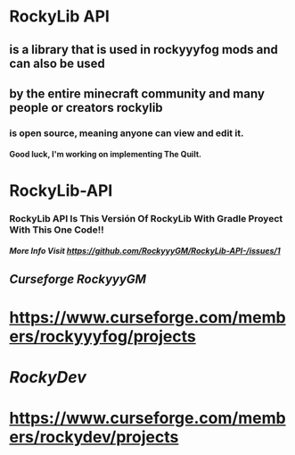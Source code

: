 # RockyLib API
## is a library that is used in rockyyyfog mods and can also be used 
## by the entire minecraft community and many people or creators rockylib 
### is open source, meaning anyone can view and edit it.
#### Good luck, I'm working on implementing The Quilt.

# RockyLib-API
### RockyLib API Is This Versión Of RockyLib With Gradle Proyect With This One Code!!
##### More Info Visit https://github.com/RockyyyGM/RockyLib-API-/issues/1
## *Curseforge* *RockyyyGM*
# https://www.curseforge.com/members/rockyyyfog/projects
# *RockyDev*
# https://www.curseforge.com/members/rockydev/projects
